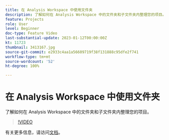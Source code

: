 ```yaml
---
title: 在 Analysis Workspace 中使用文件夹
description: 了解如何在 Analysis Workspace 中的文件夹和子文件夹内整理您的项目。
feature: Projects
role: User
level: Beginner
doc-type: Feature Video
last-substantial-update: 2023-01-12T00:00:00Z
kt: 11723
thumbnail: 3413167.jpg
source-git-commit: e2933c4aa1a56609719f38f131888c95dfe2f741
workflow-type: tm+mt
source-wordcount: '52'
ht-degree: 100%

---
```



# 在 Analysis Workspace 中使用文件夹

了解如何在 Analysis Workspace 中的文件夹和子文件夹内整理您的项目。

>[!VIDEO](https://video.tv.adobe.com/v/3413167/?quality=12&learn=on)

有关更多信息，请访问[文档](https://experienceleague.adobe.com/docs/analytics/analyze/analysis-workspace/build-workspace-project/workspace-folders/about-folders.html)。
